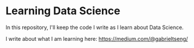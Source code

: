 # Learning Data Science 

In this repository, I'll keep the code I write as I learn about Data Science. 

I write about what I am learning here: 
https://medium.com/@gabrieltseng/


